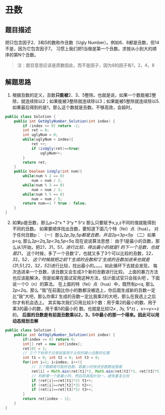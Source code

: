 # 丑数

## 题目描述
把只包含因子2、3和5的数称作丑数（Ugly Number）。例如6、8都是丑数，但14不是，因为它包含因子7。 习惯上我们把1当做是第一个丑数。求按从小到大的顺序的第N个丑数。

> 注：题目意思应该是质数因此，而不是因子，因为8的因子有1，2，4，8

## 解题思路
1. 根据丑数的定义，丑数**只能被**2、3、5整除。也就是说，如果一个数能被2整除，就连续除以2；如果能被3整除就连续除以3；如果能被5整除就连续除以5.如果最后得到的是1，那么这个数就是丑数。不够高效，会超时。

```java
public class Solution {
    public int GetUglyNumber_Solution(int index) {
        if (index <= 0) return -1;
        int ret = 0;
        int uglyNum = 0;
        while(uglyNum < index){
            ret ++;
            if (isUgly(ret)==true)
                uglyNum++;
        }
        return ret;
    }
    public boolean isUgly(int num){
        while(num % 2 == 0)
            num = num / 2;
        while(num % 3 == 0)
            num = num / 3;
        while(num % 5 == 0)
            num = num / 5;
        return num==1 ? true : false;
    }
}
```

2. 如果p是丑数，那么p=2^x * 3^y * 5^z
那么只要赋予x,y,z不同的值就能得到不同的丑数。
如果要顺序找出丑数，要知道下面几个特（fei）点（hua）。
对于任何丑数p：
（一）那么2*p,3*p,5*p都是丑数，并且2*p<3*p<5*p
（二）如果p<q, 那么2*p<2*q,3*p<3*q,5*p<5*q
现在说说算法思想：
    由于1是最小的丑数，那么从1开始，把2*1，3*1，5*1，进行比较，得出最小的就是1
的下一个丑数，也就是2*1，
    这个时候，多了一个丑数‘2’，也就又多了3个可以比较的丑数，2*2，3*2，5*2，
这个时候就把之前‘1’生成的丑数和‘2’生成的丑数加进来也就是
(3*1,5*1,2*2，3*2，5*2)进行比较，找出最小的。。。。如此循环下去就会发现，
每次选进来一个丑数，该丑数又会生成3个新的丑数进行比较。
    上面的暴力方法也应该能解决，但是如果在面试官用这种方法，估计面试官只会摇头吧
。下面说一个O（n）的算法。
    在上面的特（fei）点（hua）中，既然有p<q, 那么2*p<2*q，那么
“我”在前面比你小的数都没被选上，你后面生成新的丑数一定比“我”大吧，那么你乘2
生成的丑数一定比我乘2的大吧，那么在我选上之后你才有机会选上。
其实每次我们只用比较3个数：用于乘2的最小的数、用于乘3的最小的数，用于乘5的最小的
数。也就是比较(2*x , 3*y, 5*z) ，x>=y>=z的。
**后面的丑数是有前面丑数乘以2，3，5中最小的那一个得来。因此可以用动态规划去解**

```java
public class Solution {
    public int GetUglyNumber_Solution(int index) {
        if(index <= 0) return 0;
        int[] ret = new int[index];
        ret[0] = 1;
        // 三个下标用于记录前面用于比较的最小丑数的位置
        int t1 = 0; int t2 = 0; int t3 = 0;
        for(int i=1; i<index; i++){
            // 三个数都是可能的丑数，取最小的放进丑数数组里面
            ret[i] = Math.min(ret[t1]*2, Math.min(ret[t2]*3, ret[t3]*5));
            // 判断哪一个是最小的，然后将其指针加一，避免重复比较
            if (ret[i]==ret[t1]*2) t1++;
            if (ret[i]==ret[t2]*3) t2++;
            if (ret[i]==ret[t3]*5) t3++;
        }
        return ret[index - 1];
    }
}
```